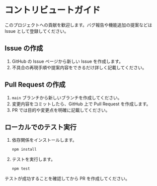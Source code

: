 # コントリビュートガイド

このプロジェクトへの貢献を歓迎します。バグ報告や機能追加の提案などは Issue として登録してください。

## Issue の作成

1. GitHub の Issue ページから新しい Issue を作成します。
2. 不具合の再現手順や提案内容をできるだけ詳しく記載してください。

## Pull Request の作成

1. `main` ブランチから新しいブランチを作成してください。
2. 変更内容をコミットしたら、GitHub 上で Pull Request を作成します。
3. PR では目的や変更点を明確に記載してください。

## ローカルでのテスト実行

1. 依存関係をインストールします。
   ```
   npm install
   ```
2. テストを実行します。
   ```
   npm test
   ```

テストが成功することを確認してから PR を作成してください。

